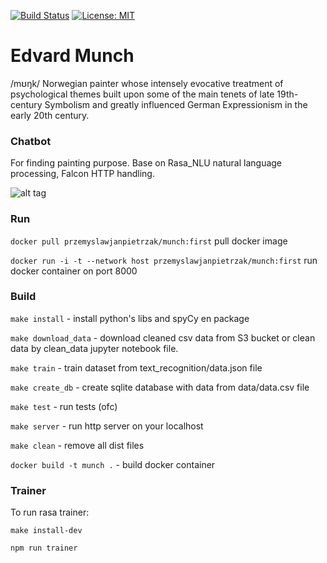 [![Build Status](https://travis-ci.org/przemyslawjanpietrzak/munch.svg?branch=develop)](https://travis-ci.org/przemyslawjanpietrzak/munch) [![License: MIT](https://img.shields.io/badge/License-MIT-yellow.svg)](https://opensource.org/licenses/MIT)

# Edvard Munch

/mʊŋk/ Norwegian painter whose intensely evocative treatment of psychological themes built upon some of the main tenets of late 19th-century Symbolism and greatly influenced German Expressionism in the early 20th century.

### Chatbot
For finding painting purpose. Base on Rasa_NLU natural language processing, Falcon HTTP handling.

![alt tag](https://przemyslawjanpietrzak.github.io/munch-screenshot.png)

### Run 

`docker pull przemyslawjanpietrzak/munch:first` pull docker image

`docker run -i -t --network host przemyslawjanpietrzak/munch:first` run docker container on port 8000

### Build
`make install` - install python's libs and spyCy en package

`make download_data` - download cleaned csv data from S3 bucket or clean data by clean_data jupyter notebook file.

`make train` - train dataset from text_recognition/data.json file

`make create_db` - create sqlite database with data from data/data.csv file

`make test` - run tests (ofc)

`make server` - run http server on your localhost

`make clean` - remove all dist files

`docker build -t munch .` - build docker container

### Trainer

To run rasa trainer:

`make install-dev`

`npm run trainer`
